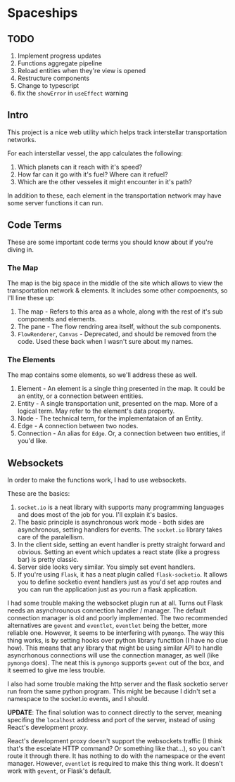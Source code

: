 # Spaceships


## TODO

1. Implement progress updates
2. Functions aggregate pipeline
3. Reload entities when they're view is opened
4. Restructure components
5. Change to typescript
6. fix the `showError` in `useEffect` warning

## Intro

This project is a nice web utility which helps track interstellar transportation networks.

For each interstellar vessel, the app calculates the following:

1. Which planets can it reach with it's speed?
2. How far can it go with it's fuel? Where can it refuel?
3. Which are the other vesseles it might encounter in it's path?

In addition to these, each element in the transportation network may have some server functions
it can run.

## Code Terms

These are some important code terms you should know about if you're diving in.

### The Map

The map is the big space in the middle of the site which allows to view the transportation network & elements. It includes some other compoenents, so I'll line these up:

1. The map - Refers to this area as a whole, along with the rest of it's sub components and elements.
2. The pane - The flow rendring area itself, without the sub components.
3. `FlowRenderer`, `Canvas` - Deprecated, and should be removed from the code. Used these back when
   I wasn't sure about my names.

### The Elements

The map contains some elements, so we'll address these as well.

1. Element - An element is a single thing presented in the map. It could be an entity, or a connection
   between entities.
2. Entity - A single transportation unit, presented on the map. More of a logical term. May refer to
   the element's data property.
3. Node - The technical term, for the implementataion of an Entity.
4. Edge - A connection between two nodes.
5. Connection - An alias for `Edge`. Or, a connection between two entities, if you'd like.

## Websockets

In order to make the functions work, I had to use websockets.

These are the basics:

1. `socket.io` is a neat library with supports many programming languages and
   does most of the job for you. I'll explain it's basics.
2. The basic principle is asynchronous work mode - both sides are asynchronous,
   setting handlers for events. The `socket.io` library takes care of the paralellism.
3. In the client side, setting an event handler is pretty straight forward and
   obvious. Setting an event which updates a react state (like a progress bar)
   is pretty classic.
4. Server side looks very similar. You simply set event handlers.
5. If you're using `Flask`, it has a neat plugin called `flask-socketio`. It
   allows you to define socketio event handlers just as you'd set app routes and
   you can run the application just as you run a flask application.

I had some trouble making the websocket plugin run at all. Turns out Flask
needs an asynchrounous connection handler / manager. The default connection
manager is old and poorly implemented. The two recommended alternatives are
`gevent` and `eventlet`, `eventlet` being the better, more reliable one. However,
it seems to be interfering with `pymongo`.
The way this thing works, is by setting hooks over python library functtion
\(I have no clue how\). This means that any library that might be using similar
API to handle asyncrhonous connections will use the connection manager, as well
(like `pymongo` does). The neat this is `pymongo` supports `gevent` out of the
box, and it seemed to give me less trouble.

I also had some trouble making the http server and the flask socketio server
run from the same python program. This might be because I didn't set a
namespace to the socket.io events, and I should.

**UPDATE**: The final solution was to connect directly to the server, meaning
specifing the `localhost` address and port of the server, instead of using
React's development proxy.

React's development proxy doesn't support the websockets traffic (I think that's
the escelate HTTP command? Or something like that...), so you can't route it through
there. It has nothing to do with the namespace or the event manager. However,
`eventlet` is required to make this thing work. It doesn't work with `gevent`,
or Flask's default.
